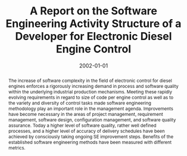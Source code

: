 ---
abstract: The increase of software complexity in the field of electronic control for
  diesel engines enforces a rigorously increasing demand in process and software quality
  within the underlying industrial production mechanisms. Meeting these rapidly evolving
  requirements in regard to size of code per engine control as well as to the variety
  and diversity of control tasks made software engineering methodology play an important
  role in the management agenda. Improvements have become necessary in the areas of
  project management, requirement management, software design, configuration management,
  and software quality assurance. Today a higher level of software quality, rather
  well defined processes, and a higher level of accuracy of delivery schedules have
  been achieved by consciously taking ongoing SE improvement steps. Benefits of the
  established software engineering methods have been measured with different metrics.
authors:
- Christoph Falk
- Thomas Grechenig
- Wolfgang Zuser
- Peter Fessl
- Robert Bosch
date: '2002-01-01'
featured: false
links:
- name: Publik
  url: https://publik.tuwien.ac.at/showentry.php?ID=136984&lang=2
publication: 'in: "Proceedings of the sixth IASTED International Conference on Software
  Engineering and Applications", ACTA Press, 2002, ISBN: 08898963237, 361 - 366'
publication_types:
- '6'
publishDate: '2002-01-01'
title: A Report on the Software Engineering Activity Structure of a Developer for
  Electronic Diesel Engine Control
url_pdf: ''
---